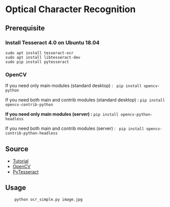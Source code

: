 # Optical Character Recognition

## Prerequisite

### Install Tesseract 4.0 on Ubuntu 18.04

```
sudo apt install tesseract-ocr
sudo apt install libtesseract-dev
sudo pip install pytesseract
```

### OpenCV

If you need only main modules (standard desktop) : ```  pip install opencv-python  ```

If you need both main and contrib modules  (standard desktop) : ``` pip install opencv-contrib-python ```

**If you need only main modules (server) :** ```pip install opencv-python-headless ``` 

If you need both main and contrib modules (server) : ``` pip install opencv-contrib-python-headless```

## Source

* [Tutorial](https://www.learnopencv.com/deep-learning-based-text-recognition-ocr-using-tesseract-and-opencv/)
* [OpenCV](https://pypi.org/project/opencv-python/)
* [PyTesseract](https://pypi.org/project/pytesseract/)


## Usage

        python ocr_simple.py image.jpg
